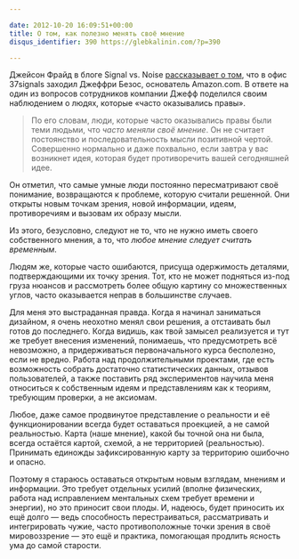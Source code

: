 ```yaml
---

date: 2012-10-20 16:09:51+00:00
title: О том, как полезно менять своё мнение
disqus_identifier: 390 https://glebkalinin.com/?p=390

---
```


Джейсон Фрайд в блоге Signal vs. Noise [рассказывает о том](http://37signals.com/svn/posts/3289-some-advice-from-jeff-bezos), что в офис 37signals заходил Джеффри Безос, основатель Amazon.com. В ответе на один из вопросов сотрудников компании Джефф поделился своим наблюдением о людях, которые «часто оказывались правы».




> По его словам, люди, которые часто оказывались правы были теми людьми, что _часто меняли своё мнение_. Он не считает постоянство и последовательность мысли позитивной чертой. Совершенно нормально и даже похвально, если завтра у вас возникнет идея, которая будет противоречить вашей сегодняшней идее.

Он отметил, что самые умные люди постоянно пересматривают своё понимание, возвращаются к проблеме, которую считали решенной. Они открыты новым точкам зрения, новой информации, идеям, противоречиям и вызовам их образу мысли.

Из этого, безусловно, следуют не то, что не нужно иметь своего собственного мнения, а то, что _любое мнение следует считать временным_.

Людям же, которые часто ошибаются, присуща одержимость деталями, подтверждающими их точку зрения. Тот, кто не может подняться из-под груза нюансов и рассмотреть более общую картину со множественных углов, часто оказывается неправ в большинстве случаев.



Для меня это выстраданная правда. Когда я начинал заниматься дизайном, я очень неохотно менял свои решения, а отстаивать был готов до последнего. Когда видишь, как твой замысел реализуется и тут же требует внесения изменений, понимаешь, что предусмотреть всё невозможно, а придерживаться первоначального курса бесполезно, если не вредно. Работа над продолжительными проектами, где есть возможность собрать достаточно статистических данных, отзывов пользователей, а также поставить ряд экспериментов научила меня относиться к собственным идеям и представлениям как к теориям, требующим проверки, а не аксиомам.


Любое, даже самое продвинутое представление о реальности и её функционировании всегда будет оставаться проекцией, а не самой реальностью. Карта (наше мнение), какой бы точной она ни была, всегда остаётся картой, схемой, а не территорией (реальностью). Принимать единожды зафиксированную карту за территорию ошибочно и опасно.

Поэтому я стараюсь оставаться открытым новым взглядам, мнениям и информации. Это требует отдельных усилий (вполне физических, работа над исправлением ментальных схем требует времени и энергии), но это приносит свои плоды. И, надеюсь, будет приносить их ещё долго — ведь способность перестраиваться, рассматривать и интегрировать чужие, часто противоположные точки зрения в своё мировоззрение — это ещё и практика, помогающая продлить ясность ума до самой старости.
